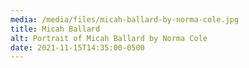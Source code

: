 ```yaml
---
media: /media/files/micah-ballard-by-norma-cole.jpg
title: Micah Ballard
alt: Portrait of Micah Ballard by Norma Cole
date: 2021-11-15T14:35:00-0500
---
```

